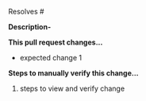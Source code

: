 Resolves #

**Description-**

**This pull request changes...**

- expected change 1

**Steps to manually verify this change...**

1. steps to view and verify change

